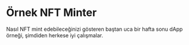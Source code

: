 # Örnek NFT Minter
Nasıl NFT mint edebileceğinizi gösteren baştan uca bir hafta sonu dApp örneği, şimdiden herkese iyi çalışmalar.

